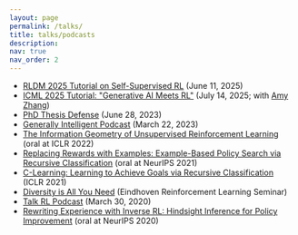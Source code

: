```yaml
---
layout: page
permalink: /talks/
title: talks/podcasts
description: 
nav: true
nav_order: 2
---
```


- [RLDM 2025 Tutorial on Self-Supervised RL](../self-supervised-rl/) (June 11, 2025)
- [ICML 2025 Tutorial: "Generative AI Meets RL"](https://generative-rl-tutorial.github.io/) (July 14, 2025; with [Amy Zhang](https://amyzhang.github.io/))
- [PhD Thesis Defense](https://youtu.be/ODVaWSKCzTM) (June 28, 2023)
- [Generally Intelligent Podcast](https://generallyintelligent.com/podcast/2023-03-22-podcast-episode-30-ben-eysenbach/) (March 22, 2023)
- [The Information Geometry of Unsupervised Reinforcement Learning](https://www.youtube.com/watch?v=8JZYdWbyhCY) (oral at ICLR 2022)
- [Replacing Rewards with Examples: Example-Based Policy Search via Recursive Classification](https://www.youtube.com/watch?v=7THK9u6UtgE) (oral at NeurIPS 2021)
- [C-Learning: Learning to Achieve Goals via Recursive Classification](https://www.youtube.com/watch?v=T57SxBKVxPQ) (ICLR 2021)
- [Diversity is All You Need](https://www.youtube.com/watch?v=yhz6-nuaT6c) (Eindhoven Reinforcement Learning Seminar)
- [Talk RL Podcast](https://www.talkrl.com/episodes/ben-eysenbach) (March 30, 2020)
- [Rewriting Experience with Inverse RL: Hindsight Inference for Policy Improvement](https://www.youtube.com/watch?v=lyIVutL-nXY) (oral at NeurIPS 2020)
